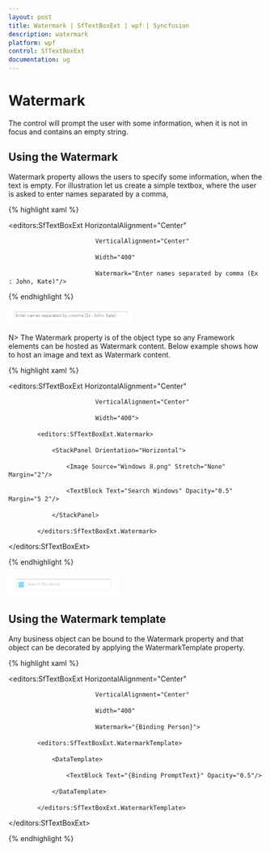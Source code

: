 ```yaml
---
layout: post
title: Watermark | SfTextBoxExt | wpf | Syncfusion
description: watermark
platform: wpf
control: SfTextBoxExt
documentation: ug
---
```


# Watermark

The control will prompt the user with some information, when it is not in focus and contains an empty string.

## Using the Watermark

Watermark property allows the users to specify some information, when the text is empty. For illustration let us create a simple textbox, where the user is asked to enter names separated by a comma,


{% highlight xaml %}

<editors:SfTextBoxExt HorizontalAlignment="Center" 

                            VerticalAlignment="Center" 

                            Width="400"

                            Watermark="Enter names separated by comma (Ex : John, Kate)"/>
							
{% endhighlight %}


![](Watermark_images/Watermark_img1.png)

N> The Watermark property is of the object type so any Framework elements can be hosted as Watermark content. Below example shows how to host an image and text as Watermark content.


{% highlight xaml %}

<editors:SfTextBoxExt HorizontalAlignment="Center" 

                            VerticalAlignment="Center" 

                            Width="400">

            <editors:SfTextBoxExt.Watermark>

                <StackPanel Orientation="Horizontal">

                    <Image Source="Windows 8.png" Stretch="None" Margin="2"/>

                    <TextBlock Text="Search Windows" Opacity="0.5" Margin="5 2"/>

                </StackPanel>

            </editors:SfTextBoxExt.Watermark>

</editors:SfTextBoxExt>

{% endhighlight %}

![](Watermark_images/Watermark_img2.png)

## Using the Watermark template

Any business object can be bound to the Watermark property and that object can be decorated by applying the WatermarkTemplate property.


{% highlight xaml %}

<editors:SfTextBoxExt HorizontalAlignment="Center" 

                            VerticalAlignment="Center" 

                            Width="400"

                            Watermark="{Binding Person}">

            <editors:SfTextBoxExt.WatermarkTemplate>

                <DataTemplate>

                    <TextBlock Text="{Binding PromptText}" Opacity="0.5"/>

                </DataTemplate>

            </editors:SfTextBoxExt.WatermarkTemplate>

</editors:SfTextBoxExt>

{% endhighlight %}